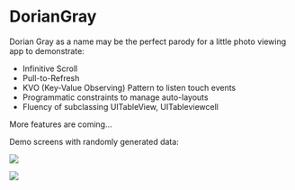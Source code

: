 # DorianGray
Dorian Gray as a name may be the perfect parody for a little photo viewing app to demonstrate:

- Infinitive Scroll
- Pull-to-Refresh
- KVO (Key-Value Observing) Pattern to listen touch events
- Programmatic constraints to manage auto-layouts
- Fluency of subclassing UITableView, UITableviewcell

More features are coming...

Demo screens with randomly generated data:

![](https://farm8.staticflickr.com/7682/17085570808_f9fe6f386b_c.jpg)

![](https://farm9.staticflickr.com/8816/17247376276_f1451e3187_c.jpg)